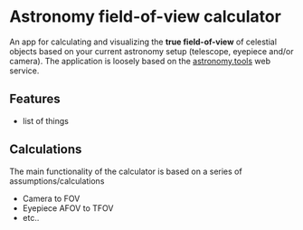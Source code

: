 # Astronomy field-of-view calculator  

An app for calculating and visualizing the **true field-of-view** of celestial objects based on your current astronomy setup (telescope, eyepiece and/or camera). The application is loosely based on the [astronomy.tools](https://astronomy.tools/calculators/field_of_view/) web service.  

## Features

* list of things 

## Calculations 

The main functionality of the calculator is based on a series of assumptions/calculations 

* Camera to FOV
* Eyepiece AFOV to TFOV 
* etc.. 
